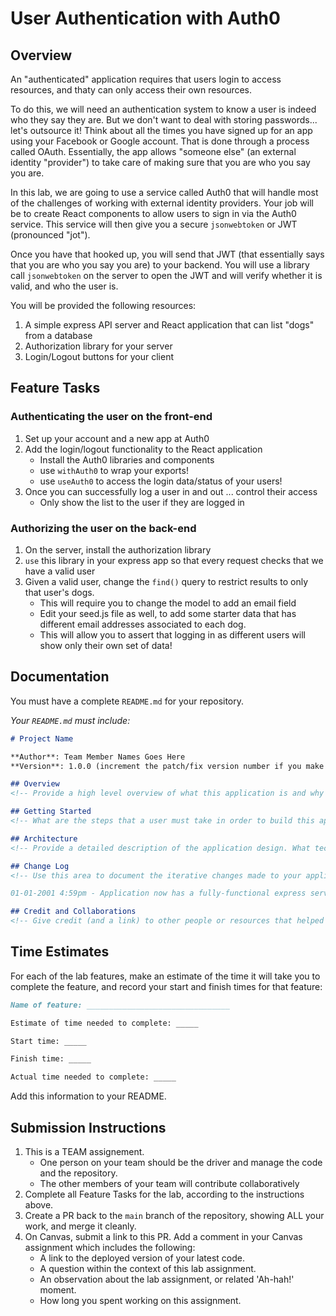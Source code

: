 # User Authentication with Auth0

## Overview

An "authenticated" application requires that users login to access resources, and thaty can only access their own resources.

To do this, we will need an authentication system to know a user is indeed who they say they are. But we don't want to deal with storing passwords... let's outsource it! Think about all the times you have signed up for an app using your Facebook or Google account. That is done through a process called OAuth. Essentially, the app allows "someone else" (an external identity "provider") to take care of making sure that you are who you say you are.

In this lab, we are going to use a service called Auth0 that will handle most of the challenges of working with external identity providers. Your job will be to create React components to allow users to sign in via the Auth0 service. This service will then give you a secure `jsonwebtoken` or JWT (pronounced "jot").

Once you have that hooked up, you will send that JWT (that essentially says that you are who you say you are) to your backend. You will use a library call `jsonwebtoken` on the server to open the JWT and will verify whether it is valid, and who the user is.

You will be provided the following resources:

1. A simple express API server and React application that can list "dogs" from a database
1. Authorization library for your server
1. Login/Logout buttons for your client


## Feature Tasks

### Authenticating the user on the front-end

1. Set up your account and a new app at Auth0
1. Add the login/logout functionality to the React application
   - Install the Auth0 libraries and components
   - use `withAuth0` to wrap your exports!
   - use `useAuth0` to access the login data/status of your users!
1. Once you can successfully log a user in and out ... control their access
   - Only show the list to the user if they are logged in

### Authorizing the user on the back-end

1. On the server, install the authorization library
1. `use` this library in your express app so that every request checks that we have a valid user
1. Given a valid user, change the `find()` query to restrict results to only that user's dogs.
   - This will require you to change the model to add an email field
   - Edit your seed.js file as well, to add some starter data that has different email addresses associated to each dog.
   - This will allow you to assert that logging in as different users will show only their own set of data!

## Documentation

You must have a complete `README.md` for your repository.

_Your `README.md` must include:_

```md
# Project Name

**Author**: Team Member Names Goes Here
**Version**: 1.0.0 (increment the patch/fix version number if you make more commits past your first submission)

## Overview
<!-- Provide a high level overview of what this application is and why you are building it, beyond the fact that it's an assignment for this class. (i.e. What's your problem domain?) -->

## Getting Started
<!-- What are the steps that a user must take in order to build this app on their own machine and get it running? -->

## Architecture
<!-- Provide a detailed description of the application design. What technologies (languages, libraries, etc) you're using, and any other relevant design information. -->

## Change Log
<!-- Use this area to document the iterative changes made to your application as each feature is successfully implemented. Use time stamps. Here's an example:

01-01-2001 4:59pm - Application now has a fully-functional express server, with a GET route for the location resource. -->

## Credit and Collaborations
<!-- Give credit (and a link) to other people or resources that helped you build this application. -->
```

## Time Estimates

For each of the lab features, make an estimate of the time it will take you to complete the feature, and record your start and finish times for that feature:

```markdown
Name of feature: ________________________________

Estimate of time needed to complete: _____

Start time: _____

Finish time: _____

Actual time needed to complete: _____
```

Add this information to your README.

## Submission Instructions

1. This is a TEAM assignement.
   - One person on your team should be the driver and manage the code and the repository.
   - The other members of your team will contribute collaboratively
1. Complete all Feature Tasks for the lab, according to the instructions above.
1. Create a PR back to the `main` branch of the repository, showing ALL your work, and merge it cleanly.
1. On Canvas, submit a link to this PR. Add a comment in your Canvas assignment which includes the following:
    - A link to the deployed version of your latest code.
    - A question within the context of this lab assignment.
    - An observation about the lab assignment, or related 'Ah-hah!' moment.
    - How long you spent working on this assignment.
